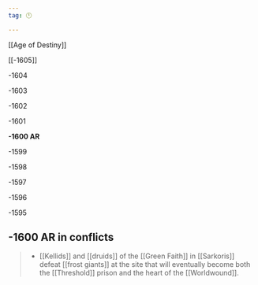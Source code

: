 ```yaml
---
tag: 🕛

---
```

[[Age of Destiny]]


[[-1605]]

-1604

-1603

-1602

-1601

**-1600 AR**

-1599

-1598

-1597

-1596

-1595



## -1600 AR in conflicts

>  - [[Kellids]] and [[druids]] of the [[Green Faith]] in [[Sarkoris]] defeat [[frost giants]] at the site that will eventually become both the [[Threshold]] prison and the heart of the [[Worldwound]].







